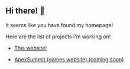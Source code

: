 ## Hi there! 👋
  
It seems like you have found my homepage!

Here are the list of projects i'm working on!

* [This website!](https://apex-yt.github.io)

* [ApexSummit (games website) (coming soon)](#)

